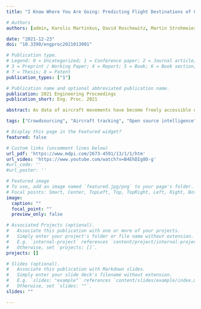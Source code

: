 ```yaml
---
title: "I Know Where You Are Going: Predicting Flight Destinations of Corporate and State Aircraft"

# Authors
authors: [admin, Karolis Martinkus, David Roschewitz, Martin Strohmeier]

date: "2021-12-23"
doi: "10.3390/engproc2021013001"

# Publication type.
# Legend: 0 = Uncategorized; 1 = Conference paper; 2 = Journal article;
# 3 = Preprint / Working Paper; 4 = Report; 5 = Book; 6 = Book section;
# 7 = Thesis; 8 = Patent
publication_types: ["1"]

# Publication name and optional abbreviated publication name.
publication: 2021 Engineering Proceedings
publication_short: Eng. Proc. 2021

abstract: As data of aircraft movements have become freely accessible on a large scale through means of crowdsourcing, their open source intelligence (OSINT) value has been illustrated in many different domains. Potentially sensitive movements of all stakeholders outside commercial aviation are potentially affected, from corporate jets to military and government aircraft. Until now, this OSINT value was shown only on historical data, where automated analysis on flight destinations has been effective to find information on potential mergers & acquisition deals or diplomatic relationships between governments. In practice, obtaining such information as early as possible is crucial. Hence, in this work, we predict the destinations of state and corporate aircraft on live data, while the targets are still in the air. We use machine learning algorithms to predict the area of landing up to 2 h in advance. We evaluate our approach on more than 500,000 flights during 2018 obtained from the OpenSky Network.

tags: ["Crowdsourcing", "Aircraft tracking", "Open source intelligence"]

# Display this page in the Featured widget?
featured: false

# Custom links (uncomment lines below)
url_pdf: 'https://www.mdpi.com/2673-4591/13/1/1/htm'
url_video: 'https://www.youtube.com/watch?v=B4EhDIg8O-g'
#url_code: ''
#url_poster: ''

# Featured image
# To use, add an image named `featured.jpg/png` to your page's folder. 
# Focal points: Smart, Center, TopLeft, Top, TopRight, Left, Right, BottomLeft, Bottom, BottomRight.
image:
  caption: ""
  focal_point: ""
  preview_only: false

# Associated Projects (optional).
#   Associate this publication with one or more of your projects.
#   Simply enter your project's folder or file name without extension.
#   E.g. `internal-project` references `content/project/internal-project/index.md`.
#   Otherwise, set `projects: []`.
projects: []

# Slides (optional).
#   Associate this publication with Markdown slides.
#   Simply enter your slide deck's filename without extension.
#   E.g. `slides: "example"` references `content/slides/example/index.md`.
#   Otherwise, set `slides: ""`.
slides: ""

---
```

